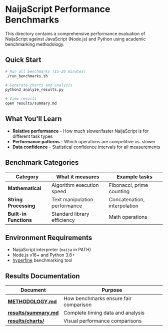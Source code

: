 # NaijaScript Performance Benchmarks

This directory contains a comprehensive performance evaluation of NaijaScript against JavaScript (Node.js) and Python using academic benchmarking methodology.

## Quick Start

```bash
# Run all benchmarks (15-20 minutes)
./run_benchmarks.sh

# Generate charts and analysis
python3 analyze_results.py

# View results
open results/summary.md
```

## What You'll Learn

- **Relative performance** - How much slower/faster NaijaScript is for different task types
- **Performance patterns** - Which operations are competitive vs. slower
- **Data confidence** - Statistical confidence intervals for all measurements

## Benchmark Categories

| Category               | What it measures              | Example tasks                |
| ---------------------- | ----------------------------- | ---------------------------- |
| **Mathematical**       | Algorithm execution speed     | Fibonacci, prime counting    |
| **String Processing**  | Text manipulation performance | Concatenation, interpolation |
| **Built-in Functions** | Standard library efficiency   | Math operations              |

## Environment Requirements

- NaijaScript interpreter (`naija` in PATH)
- Node.js v16+ and Python 3.8+
- [hyperfine](https://github.com/sharkdp/hyperfine) benchmarking tool

## Results Documentation

| Document                                     | Purpose                               |
| -------------------------------------------- | ------------------------------------- |
| **[METHODOLOGY.md](METHODOLOGY.md)**         | How benchmarks ensure fair comparison |
| **[results/summary.md](results/summary.md)** | Complete timing data and analysis     |
| **[results/charts/](results/charts/)**       | Visual performance comparisons        |
